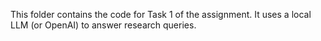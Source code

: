 This folder contains the code for Task 1 of the assignment. It uses a local LLM (or OpenAI) to answer research queries.

